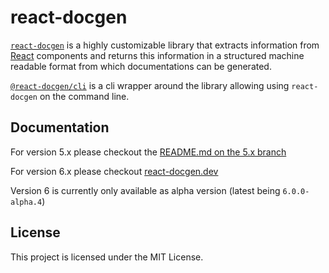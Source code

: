 # react-docgen

[`react-docgen`](./packages/react-docgen/) is a highly customizable library that extracts information from
[React](https://reactjs.org/) components and returns this information in a
structured machine readable format from which documentations can be generated.

[`@react-docgen/cli`](./packages/react-docgen-cli/) is a cli wrapper around the library allowing using `react-docgen` on the command line.

## Documentation

For version 5.x please checkout the [README.md on the 5.x branch](https://github.com/reactjs/react-docgen/blob/5.x/README.md)

For version 6.x please checkout [react-docgen.dev](https://react-docgen.dev)

Version 6 is currently only available as alpha version (latest being `6.0.0-alpha.4`)

## License

This project is licensed under the MIT License.
